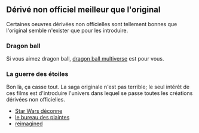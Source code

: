 ## Dérivé non officiel meilleur que l'original


Certaines oeuvres dérivées non officielles sont tellement bonnes que l'original semble n'exister que pour les introduire. 

### Dragon ball

Si vous aimez dragon ball, [dragon ball multiverse](https://www.dragonball-multiverse.com/) est pour vous. 

### La guerre des étoiles

Bon là, ça casse tout. La saga originale n'est pas terrible; le seul intérêt de ces films est d'introduire l'univers dans lequel se passe toutes les créations dérivées non officielles.

- [Star Wars déconne](https://www.youtube.com/watch?v=YDYUIs7QRwE&list=PLg5AW-bnidW87uBxqBdemkttOb5mYKYx0)
- [le bureau des plaintes](https://www.youtube.com/watch?v=hsrA4kNis0E)
- [reimagined](https://www.youtube.com/watch?v=to2SMng4u1k)
